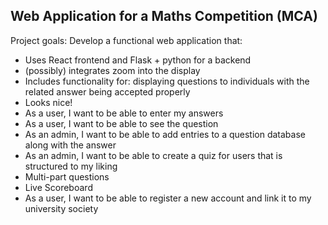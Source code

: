 ## Web Application for a Maths Competition (MCA) ##

Project goals:
Develop a functional web application that: 
* Uses React frontend and Flask + python for a backend
* (possibly) integrates zoom into the display
* Includes functionality for: displaying questions to individuals with the related answer being accepted properly
* Looks nice!
* As a user, I want to be able to enter my answers 
* As a user, I want to be able to see the question
* As an admin, I want to be able to add entries to a question database along with the answer
* As an admin, I want to be able to create a quiz for users that is structured to my liking
* Multi-part questions
* Live Scoreboard
* As a user, I want to be able to register a new account and link it to my university society